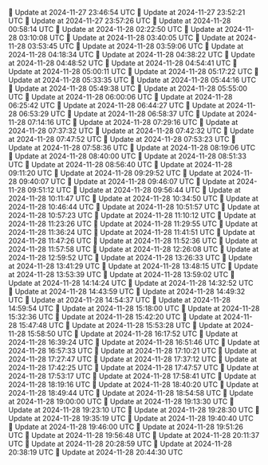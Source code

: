 🔄 Update at 2024-11-27 23:46:54 UTC
🔄 Update at 2024-11-27 23:52:21 UTC
🔄 Update at 2024-11-27 23:57:26 UTC
🔄 Update at 2024-11-28 00:58:14 UTC
🔄 Update at 2024-11-28 02:22:50 UTC
🔄 Update at 2024-11-28 03:10:08 UTC
🔄 Update at 2024-11-28 03:40:05 UTC
🔄 Update at 2024-11-28 03:53:45 UTC
🔄 Update at 2024-11-28 03:59:06 UTC
🔄 Update at 2024-11-28 04:18:34 UTC
🔄 Update at 2024-11-28 04:38:22 UTC
🔄 Update at 2024-11-28 04:48:52 UTC
🔄 Update at 2024-11-28 04:54:41 UTC
🔄 Update at 2024-11-28 05:00:11 UTC
🔄 Update at 2024-11-28 05:17:22 UTC
🔄 Update at 2024-11-28 05:33:35 UTC
🔄 Update at 2024-11-28 05:44:16 UTC
🔄 Update at 2024-11-28 05:49:38 UTC
🔄 Update at 2024-11-28 05:55:00 UTC
🔄 Update at 2024-11-28 06:00:06 UTC
🔄 Update at 2024-11-28 06:25:42 UTC
🔄 Update at 2024-11-28 06:44:27 UTC
🔄 Update at 2024-11-28 06:53:29 UTC
🔄 Update at 2024-11-28 06:58:37 UTC
🔄 Update at 2024-11-28 07:14:16 UTC
🔄 Update at 2024-11-28 07:29:16 UTC
🔄 Update at 2024-11-28 07:37:32 UTC
🔄 Update at 2024-11-28 07:42:32 UTC
🔄 Update at 2024-11-28 07:47:52 UTC
🔄 Update at 2024-11-28 07:53:23 UTC
🔄 Update at 2024-11-28 07:58:36 UTC
🔄 Update at 2024-11-28 08:19:06 UTC
🔄 Update at 2024-11-28 08:40:00 UTC
🔄 Update at 2024-11-28 08:51:33 UTC
🔄 Update at 2024-11-28 08:56:40 UTC
🔄 Update at 2024-11-28 09:11:20 UTC
🔄 Update at 2024-11-28 09:29:52 UTC
🔄 Update at 2024-11-28 09:40:07 UTC
🔄 Update at 2024-11-28 09:46:07 UTC
🔄 Update at 2024-11-28 09:51:12 UTC
🔄 Update at 2024-11-28 09:56:44 UTC
🔄 Update at 2024-11-28 10:11:47 UTC
🔄 Update at 2024-11-28 10:34:50 UTC
🔄 Update at 2024-11-28 10:46:44 UTC
🔄 Update at 2024-11-28 10:51:57 UTC
🔄 Update at 2024-11-28 10:57:23 UTC
🔄 Update at 2024-11-28 11:10:12 UTC
🔄 Update at 2024-11-28 11:23:26 UTC
🔄 Update at 2024-11-28 11:29:55 UTC
🔄 Update at 2024-11-28 11:36:24 UTC
🔄 Update at 2024-11-28 11:41:51 UTC
🔄 Update at 2024-11-28 11:47:26 UTC
🔄 Update at 2024-11-28 11:52:36 UTC
🔄 Update at 2024-11-28 11:57:58 UTC
🔄 Update at 2024-11-28 12:26:08 UTC
🔄 Update at 2024-11-28 12:59:52 UTC
🔄 Update at 2024-11-28 13:26:33 UTC
🔄 Update at 2024-11-28 13:41:29 UTC
🔄 Update at 2024-11-28 13:48:15 UTC
🔄 Update at 2024-11-28 13:53:39 UTC
🔄 Update at 2024-11-28 13:59:02 UTC
🔄 Update at 2024-11-28 14:14:24 UTC
🔄 Update at 2024-11-28 14:32:52 UTC
🔄 Update at 2024-11-28 14:43:59 UTC
🔄 Update at 2024-11-28 14:49:32 UTC
🔄 Update at 2024-11-28 14:54:37 UTC
🔄 Update at 2024-11-28 14:59:54 UTC
🔄 Update at 2024-11-28 15:18:00 UTC
🔄 Update at 2024-11-28 15:32:36 UTC
🔄 Update at 2024-11-28 15:42:20 UTC
🔄 Update at 2024-11-28 15:47:48 UTC
🔄 Update at 2024-11-28 15:53:28 UTC
🔄 Update at 2024-11-28 15:58:50 UTC
🔄 Update at 2024-11-28 16:17:52 UTC
🔄 Update at 2024-11-28 16:39:24 UTC
🔄 Update at 2024-11-28 16:51:46 UTC
🔄 Update at 2024-11-28 16:57:33 UTC
🔄 Update at 2024-11-28 17:10:21 UTC
🔄 Update at 2024-11-28 17:27:47 UTC
🔄 Update at 2024-11-28 17:37:12 UTC
🔄 Update at 2024-11-28 17:42:25 UTC
🔄 Update at 2024-11-28 17:47:57 UTC
🔄 Update at 2024-11-28 17:53:17 UTC
🔄 Update at 2024-11-28 17:58:41 UTC
🔄 Update at 2024-11-28 18:19:16 UTC
🔄 Update at 2024-11-28 18:40:20 UTC
🔄 Update at 2024-11-28 18:49:44 UTC
🔄 Update at 2024-11-28 18:54:58 UTC
🔄 Update at 2024-11-28 19:00:00 UTC
🔄 Update at 2024-11-28 19:13:30 UTC
🔄 Update at 2024-11-28 19:23:10 UTC
🔄 Update at 2024-11-28 19:28:30 UTC
🔄 Update at 2024-11-28 19:35:19 UTC
🔄 Update at 2024-11-28 19:40:40 UTC
🔄 Update at 2024-11-28 19:46:00 UTC
🔄 Update at 2024-11-28 19:51:26 UTC
🔄 Update at 2024-11-28 19:56:48 UTC
🔄 Update at 2024-11-28 20:11:37 UTC
🔄 Update at 2024-11-28 20:28:59 UTC
🔄 Update at 2024-11-28 20:38:19 UTC
🔄 Update at 2024-11-28 20:44:30 UTC
